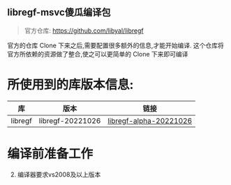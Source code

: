 libregf-msvc傻瓜编译包
----
> 官方仓库: https://github.com/libyal/libregf

官方的仓库 Clone 下来之后,需要配置很多额外的信息,才能开始编译. 这个仓库将官方所依赖的资源做了整合,使之可以更简单的 Clone 下来即可编译


# 所使用到的库版本信息:
|库|版本|链接|
|--|--|--|
|libregf|libregf-20221026|[libregf-alpha-20221026](https://github.com/libyal/libregf/archive/refs/tags/20221026.zip)|


# 编译前准备工作
2. 编译器要求vs2008及以上版本